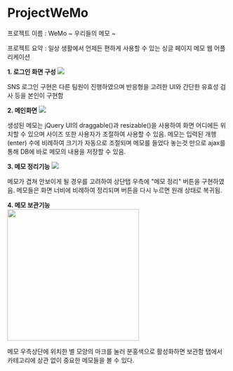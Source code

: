 # ProjectWeMo

프로젝트 이름 : WeMo ~ 우리들의 메모 ~

프로젝트 요약 : 일상 생활에서 언제든 편하게 사용할 수 있는 싱글 페이지 메모 웹 어플리케이션

<b>1. 로그인 화면 구성</b>
<image src = "https://github.com/harrykim14/ProjectWeMo/blob/master/WeMo%20Screenshot/01.%20%EB%A1%9C%EA%B7%B8%EC%9D%B8%ED%99%94%EB%A9%B4.JPG">
  
SNS 로그인 구현은 다른 팀원이 진행하였으며 반응형을 고려한 UI와 간단한 유효성 검사 등을 본인이 구현함

<b>2. 메인화면</b>
<image src = "https://github.com/harrykim14/ProjectWeMo/blob/master/WeMo%20Screenshot/02.%20%EB%A9%94%EC%9D%B8%ED%99%94%EB%A9%B4.JPG">
  
생성된 메모는 jQuery UI의 draggable()과 resizable()을 사용하여 화면 어디에든 위치할 수 있으며 사이즈 또한 사용자가 조절하여 사용할 수 있음.
메모는 입력된 개행(enter) 수에 비례하여 크기가 자동으로 조절되며 메모를 들었다 놓는것 만으로 ajax를 통해 DB에 바로 메모의 내용을 저장할 수 있음.

<b>3. 메모 정리기능</b>
<image src="https://github.com/harrykim14/ProjectWeMo/blob/master/WeMo%20Screenshot/03.%20%EB%A9%94%EB%AA%A8%EC%A0%95%EB%A6%AC%EA%B8%B0%EB%8A%A5.JPG">

메모가 겹쳐 안보이게 될 경우를 고려하여 상단탭 우측에 "메모 정리" 버튼을 구현하였음. 메모들은 화면 너비에 비례하여 정리되며 버튼을 다시 누르면 원래 상태로 복귀됨.

<b>4. 메모 보관기능</b><br>
<image src="https://github.com/harrykim14/ProjectWeMo/blob/master/WeMo%20Screenshot/04.%20%EB%B3%B4%EA%B4%80%ED%95%A8.JPG" width ="300px">
  
메모 우측상단에 위치한 별 모양의 마크를 눌러 분홍색으로 활성화하면 보관함 탭에서 카테고리에 상관 없이 중요한 메모들을 볼 수 있다.

